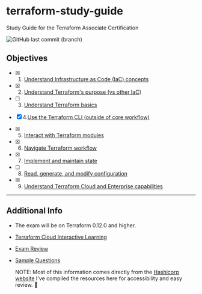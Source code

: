 # terraform-study-guide
Study Guide for the Terraform Associate Certification

![GitHub last commit (branch)](https://img.shields.io/github/last-commit/ari-hacks/terraform-study-guide/master?style=for-the-badge)
## Objectives 

  - [x] 1. [Understand Infrastructure as Code (IaC) concepts](/Objective%201%20&%202/Iac.md)

  - [x] 2. [Understand Terraform's purpose (vs other IaC)](/Objective%201%20&%202/Iac.md)

  - [ ] 3. [Understand Terraform basics](/Objective%203/terraform-basics.md)
  - [x] 4.[Use the Terraform CLI (outside of core workflow)](/Objective%204/terraform-cli.md)
  - [x] 5. [Interact with Terraform modules](/Objective%205/modules.md)
  - [x] 6. [Navigate Terraform workflow](/Objective%206/workflow.md)
  - [x] 7. [Implement and maintain state](/Objective%207/manage-state.md)
  - [ ] 8. [Read, generate, and modify configuration](/Objective%208/hcl-features.md)
  - [x] 9. [Understand Terraform Cloud and Enterprise capabilities](/Objective%209/cloud-and-enterprise.md)
 
-------------------------------

## Additional Info 
- The exam will be on Terraform 0.12.0 and higher. 
- [Terraform Cloud Interactive Learning](https://www.katacoda.com/hashicorp/scenarios/terraform-cloud)
- [Exam Review](https://learn.hashicorp.com/terraform/certification/terraform-associate-review)
- [Sample Questions](/Sample%20Questions%20/Question-Answer.md)
  
  NOTE: Most of this information comes directly from the [Hashicorp website](https://learn.hashicorp.com/terraform/certification/terraform-associate-study-guide) I've compiled the resources here for accessibility and easy review. 🙂

